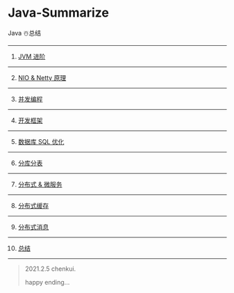 # Java-Summarize


Java ☃️总结

---

1. [JVM 进阶](https://github.com/oliverschen/Java-Summarize/blob/main/doc/JVM.md)

---

2. [NIO & Netty 原理](https://github.com/oliverschen/Java-Summarize/blob/main/doc/NIO.md)

---

3. [并发编程](https://github.com/oliverschen/Java-Summarize/blob/main/doc/并发编程.md)

---

4. [开发框架](https://github.com/oliverschen/Java-Summarize/blob/main/doc/框架.md)

---

5. [数据库 SQL 优化](https://github.com/oliverschen/Java-Summarize/blob/main/doc/MySql.md)

---

6. [分库分表](https://github.com/oliverschen/Java-Summarize/blob/main/doc/分库分表.md)

---

7. [分布式 & 微服务](https://github.com/oliverschen/Java-Summarize/blob/main/doc/micro-service.md)

---

8. [分布式缓存](https://github.com/oliverschen/Java-Summarize/blob/main/doc/cache.md)

---

9. [分布式消息](https://github.com/oliverschen/Java-Summarize/blob/main/doc/mq.md)

---

10. [总结](https://github.com/oliverschen/Java-Summarize/blob/main/doc/summary.md)

---

> 2021.2.5  chenkui.
>
> happy ending...			


